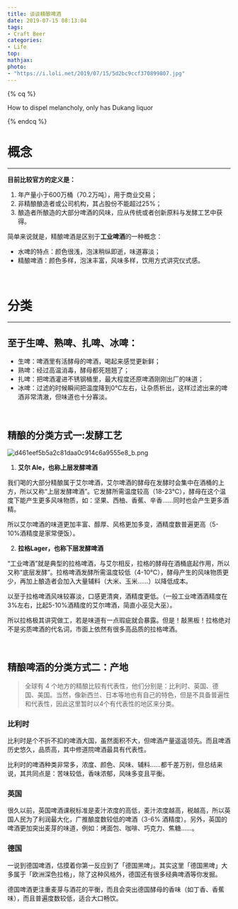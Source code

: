 ```yaml
---
title: 谈谈精酿啤酒
date: 2019-07-15 08:13:04
tags:
- Craft Beer
categories:
- Life
top:
mathjax:
photo: 
- "https://i.loli.net/2019/07/15/5d2bc9ccf370899807.jpg"
---
```




{% cq %}

How to dispel melancholy, only has Dukang liquor

{% endcq %}

<!-- more -->

# **概念**

------

**目前比较官方的定义是：**    

1. 年产量小于600万桶（70.2万吨），用于商业交易；
2. 非精酿酿造者或公司机构，其占股份不能超过25%；
3. 酿造者所酿造的大部分啤酒的风味，应从传统或者创新原料与发酵工艺中获得。



简单来说就是，精酿啤酒是区别于**工业啤酒**的一种概念：

- 水啤的特点：颜色很浅，泡沫稍纵即逝，味道寡淡；
- 精酿啤酒：颜色多样，泡沫丰富，风味多样，饮用方式讲究仪式感。

<br>

# **分类**

------

## **至于生啤、熟啤、扎啤、冰啤：**  

- 生啤：啤酒里有活酵母的啤酒，喝起来感觉更新鲜；
- 熟啤：经过高温消毒，酵母都死翘翘了；
- 扎啤：把啤酒灌进不锈钢桶里，最大程度还原啤酒刚刚出厂的味道；
- 冰啤：过滤的时候瞬间把温度降到0℃左右，让杂质析出，这样过滤出来的啤酒非常清澈，但味道也十分寡淡。

<br>

## **精酿的分类方式一:发酵工艺**


![d461eef5b5a2c81daa0c914c6a9555e8_b.png](https://i.loli.net/2019/07/15/5d2bc9cc2ae9f18592.png)


1. **艾尔 Ale，也称上层发酵啤酒**  

​       我们喝的大部分精酿属于艾尔啤酒，艾尔啤酒的酵母在发酵时会集中在酒桶的上方，所以又称“上层发酵啤酒”。它发酵所需温度较高（18-23℃），酵母在这个温度下能产生更多风味物质，如：坚果、西柚、香蕉、辛香……同时也会产生更多酒精。

​       所以艾尔啤酒的味道更加丰富、醇厚、风格更加多变，酒精度数普遍更高（5-10%酒精度是家常便饭）。

2. **拉格Lager，也称下层发酵啤酒**  

​       “工业啤酒”就是典型的拉格啤酒，与艾尔相反，拉格的酵母在酒桶底起作用，所以又称“底层发酵”。拉格啤酒发酵所需温度较低（4-10℃），酵母产生的风味物质更少，再加上酿造者会加入大量辅料（大米、玉米……）以降低成本。

​        以至于拉格啤酒风味较寡淡，口感更清爽，酒精度更低。（一般工业啤酒酒精度在3%左右，比起5-10%酒精度的艾尔啤酒，简直小巫见大巫）。

​        所以拉格极其讲究做工，若是味道有一点瑕疵就会暴露。但是！敲黑板！拉格绝对不是劣质啤酒的代名词，市面上依然有很多高品质的拉格啤酒。


<br>

## **精酿啤酒的分类方式二：产地**

> 全球有 4 个地方的精酿比较有代表性，他们分别是：比利时、英国、德国、美国。当然，像新西兰、日本等地也有自己的特色，但是不具备普遍性和代表性，因此这里暂时以4个有代表性的地区来分类。

### 比利时

​        比利时是个不折不扣的啤酒大国，虽然面积不大，但啤酒产量遥遥领先。而且啤酒历史悠久，品质高，其中修道院啤酒最具有代表性。

​        比利时的啤酒种类非常多，浓度、颜色、风味、辅料……都千差万别，但总结来说，其共同点是：苦味较低，香味浓郁，风味多变且平衡。

### 英国

​       很久以前，英国啤酒课税标准是麦汁浓度的高低，麦汁浓度越高，税越高，所以英国人民为了利润最大化，广推酿度数较低的啤酒（3-6% 酒精度）。另外，英国的啤酒更加突出麦芽的味道，例如：烤面包、咖啡、巧克力、焦糖……。

### 德国

​       一说到德国啤酒，估摸着你第一反应到了「德国黑啤」。其实这里「德国黑啤」大多属于「欧洲深色拉格」，除了这种风格外，德国还有很多经典啤酒等你发掘。

​       德国啤酒更注重麦芽与酒花的平衡，而且会突出德国酵母的香味（如丁香、香蕉味），而且普遍度数较低，适合大口畅饮。